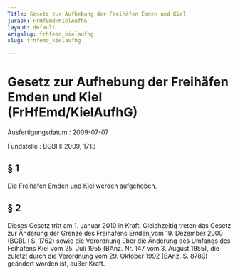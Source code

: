 ```yaml
---
Title: Gesetz zur Aufhebung der Freihäfen Emden und Kiel
jurabk: FrHfEmd/KielAufhG
layout: default
origslug: frhfemd_kielaufhg
slug: frhfemd_kielaufhg

---
```


# Gesetz zur Aufhebung der Freihäfen Emden und Kiel (FrHfEmd/KielAufhG)

Ausfertigungsdatum
:   2009-07-07

Fundstelle
:   BGBl I: 2009, 1713

## § 1

Die Freihäfen Emden und Kiel werden aufgehoben.

## § 2

Dieses Gesetz tritt am 1. Januar 2010 in Kraft. Gleichzeitig treten
das Gesetz zur Änderung der Grenze des Freihafens Emden vom 19.
Dezember 2000 (BGBl. I S. 1762) sowie die Verordnung über die Änderung
des Umfangs des Feihafens Kiel vom 25. Juli 1955 (BAnz. Nr. 147 vom 3.
August 1955), die zuletzt durch die Verordnung vom 29. Oktober 1992
(BAnz. S. 8789) geändert worden ist, außer Kraft.

